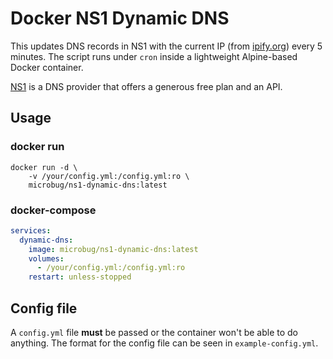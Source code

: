 # Docker NS1 Dynamic DNS
This updates DNS records in NS1 with the current IP (from [ipify.org](https://www.ipify.org)) every 5 minutes. The script runs under `cron` inside a lightweight Alpine-based Docker container.

[NS1](https://ns1.com) is a DNS provider that offers a generous free plan and an API.

## Usage
### docker run
```
docker run -d \
    -v /your/config.yml:/config.yml:ro \
    microbug/ns1-dynamic-dns:latest
```

### docker-compose
```yaml
services:
  dynamic-dns:
    image: microbug/ns1-dynamic-dns:latest
    volumes:
      - /your/config.yml:/config.yml:ro
    restart: unless-stopped
```

## Config file
A `config.yml` file **must** be passed or the container won't be able to do anything. The format for the config file can be seen in `example-config.yml`.
